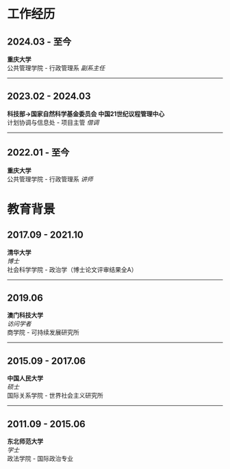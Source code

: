 # 工作经历
## 2024.03 - 至今
**重庆大学**  
公共管理学院 - 行政管理系
*副系主任*  

---

## 2023.02 - 2024.03
**科技部→国家自然科学基金委员会 中国21世纪议程管理中心**  
计划协调与信息处 - 项目主管
*借调*  

---

## 2022.01 - 至今
**重庆大学**  
公共管理学院 - 行政管理系
*讲师*  

# 教育背景
## 2017.09 - 2021.10
**清华大学**  
*博士*  
社会科学学院 - 政治学（博士论文评审结果全A）

---

## 2019.06
**澳门科技大学**  
*访问学者*  
商学院 - 可持续发展研究所

---

## 2015.09 - 2017.06
**中国人民大学**  
*硕士*  
国际关系学院 - 世界社会主义研究所

---

## 2011.09 - 2015.06
**东北师范大学**  
*学士*  
政法学院 - 国际政治专业